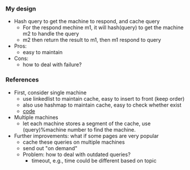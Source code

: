 

### My design
- Hash query to get the machine to respond, and cache query
  - For the respond mechine m1, it will hash(query) to get the machine m2 to handle the query
  - m2 then return the result to m1, then m1 respond to query 
- Pros:
  - easy to maintain 
- Cons:
  - how to deal with failure?
  

### References
- First, consider single machine
  - use linkedlist to maintain cache, easy to insert to front (keep order)
  - also use hashmap to maintain cache, easy to check whether exist
  - [code](./10-7.java)
- Multiple machines
  - let each machine stores a segment of the cache, use (query)%machine number to find the machine.
- Further improvements: what if some pages are very popular
  - cache these queries on multiple machines
  - send out "on demand"
  - Problem: how to deal with outdated queries?
    - timeout, e.g., time could be different based on topic
    
